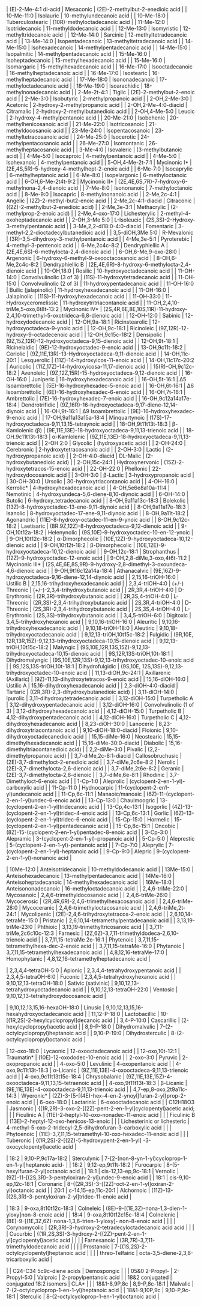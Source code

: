 | (E)-2-Me-4:1 di-acid               | Mesaconic                    | (2E)-2-methylbut-2-enedioic acid                                                |
| 10-Me-11:0                         | Isolauric                    | 10-methylundecanoic acid                                                        |
| 10-Me-18:0                         | Tuberculostearic             | (10R)-methyloctadecanoic acid                                                   |
| 11-Me-12:0                         | Isotridecanoic               | 11-methyldodecanoic acid                                                        |
| 12-Me-13:0                         | Isomyristic                  | 12-methyltridecanoic acid                                                       |
| 12-Me-14:0                         | Sarcinic                     | 12-methyltetradecanoic acid                                                     |
| 13-Me-14:0                         | Isopentadecanoic             | 13-methyltetradecanoic acid                                                     |
| 14-Me-15:0                         | Isohexadecanoic              | 14-methylpentadecanoic acid                                                     |
| 14-Me-15:0                         | Isopalmitic                  | 14-methylpentadecanoic acid                                                     |
| 15-Me-16:0                         | Isoheptadecanoic             | 15-methylhexadecanoic acid                                                      |
| 15-Me-16:0                         | Isomargaric                  | 15-methylhexadecanoic acid                                                      |
| 16-Me-17:0                         | Isooctadecanoic              | 16-methylheptadecanoic acid                                                     |
| 16-Me-17:0                         | Isostearic                   | 16-methylheptadecanoic acid                                                     |
| 17-Me-18:0                         | Isononadecanoic              | 17-methyloctadecanoic acid                                                      |
| 18-Me-19:0                         | Isoarachidic                 | 18-methylnonadecanoic acid                                                      |
| 2-Me-2t-4:1                        | Tiglic                       | (2E)-2-methylbut-2-enoic acid                                                   |
| 2-Me-3:0                           | Isobutyric                   | 2-methylpropanoic acid                                                          |
| 2-OH,2-Me-3:0                      | Acetonic                     | 2-hydroxy-2-methylpropanoic acid                                                |
| 2-OH,2-Me-4:0-diacid               | Citramalic                   | 2-hydroxy-2-methylbutanedioic acid                                              |
| 2-OH,4-Me-5:0                      | Leucic                       | 2-hydroxy-4-methylpentanoic acid                                                |
| 20-Me-21:0                         | Isobehenic                   | 20-methylhenicosanoic acid                                                      |
| 21-Me-22:0                         | Isotricosanoic               | 21-methyldocosanoic acid                                                        |
| 23-Me-24:0                         | Isopentacosanoic             | 23-methyltetracosanoic acid                                                     |
| 24-Me-25:0                         | Isocerotic                   | 24-methylpentacosanoic acid                                                     |
| 26-Me-27:0                         | Isomontanic                  | 26-methylheptacosanoic acid                                                     |
| 3-Me-4:0                           | Isovaleric                   | (3-methylbutanoic acid)                                                         |
| 4-Me-5:0                           | Isocaproic                   | 4-methylpentanoic acid                                                          |
| 4-Me-5:0                           | Isohexanoic                  | 4-methylpentanoic acid                                                          |
| 5-OH,4-Me-2t-7:1                   | Mycinonic I*                 | (2E,4S,5R)-5-hydroxy-4-methylhept-2-enoic acid                                  |
| 6-Me-7:0                           | Isocaprylic                  | 6-methylheptanoic acid                                                          |
| 6-Me-8:0                           | Isopelargonic                | 6-methyloctanoic acid                                                           |
| 6-OH,6-Me-2t4t-9:2                 | Mycinonic II*                | (2E,4E,6S,7R)-7-hydroxy-6-methylnona-2,4-dienoic acid                           |
| 7-Me-8:0                           | Isononanoic                  | 7-methyloctanoic acid                                                           |
| 8-Me-9:0                           | Isocapric                    | 8-methylnonanoic acid                                                           |
| 2-Me,2c-4:1                        | Angelic                      | (2Z)-2-methyl-but2-enoic acid                                                   |
| 2-Me,2c-4:1-diacid                 | Citraconic                   | ((2Z)-2-methylbut-2-enedioic acid)                                              |
| 2-Me,3e-3:1                        | Methacrylic                  | (2-methylprop-2-enoic acid)                                                     |
| 2-Me,4-oxo-17:0                    | Lichesterylic                | 2-methyl-4-oxoheptadecanoic acid                                                |
| 2-OH,3-Me 5:0                      | L-Isoleucic                  | (2S,3S)-2-Hydroxy-3-methylpentanoic acid                                        |
| 3-Me,2,2-di18:0-4:0-diacid         | Fomentaric                   | 3-methyl-2,2-dioctadecylbutanedioic acid                                        |
| 3,5-diOH,3Me 5:0                   | R-Mevalonic                  | (3R)-3,5-dihydroxy-3-methylpentanoic acid                                       |
| 4-Me,3e-5:1                        | Pyroterebic                  | 4-methyl-3-pentenoic acid                                                       |
| 6-Me,2c4c-8:2                      | Dendryphiellic A             | (2E,4E,6S)-6-methylocta-2,4-dienoic acid                                        |
| 6-OH,6-Me,9-oxo-28:0               | Argenonic                    | 6-hydroxy-6-methyl-9-oxooctacosanoic acid                                       |
| 8-OH,6-Me,2c4c-8:2                 | Dendryphiellic B             | (2E,4E,6R)-8-hydroxy-6-methylocta-2,4-dienoic acid                              |
| 10-OH,18:0                         | Rosilic                      | 10-hydroxyoctadecanoic acid                                                     |
| 11-OH-14:0                         | Convolvulinolic (3 of 3)     | (11S)-11-hydroxytetradecanoic acid                                              |
| 11-OH-15:0                         | Convolvulinolic (2 of 3)     | 11-hydroxypentadecanoic acid                                                    |
| 11-OH-16:0                         | Builic (jalapinolic)         | 11-hydroxyhexadecanoic acid                                                     |
| 11-OH-16:0                         | Jalapinolic                  | (11S)-11-hydroxyhexadecanoic acid                                               |
| 11-OH-33:0                         | 11-Hydroxyceromelissic       | 11-hydroxytritriacontanoic acid                                                 |
| 11-OH,2,4,10-triMe,5-oxo,6t8t-13:2 | Mycinonic IV*                | (2S,4R,6E,8E,10S,11R)-11-hydroxy-2,4,10-trimethyl-5-oxotrideca-6,8-dienoic acid |
| 12-OH-12:0                         | Sabinic                      | 12-hydroxydodecanoic acid                                                       |
| 12-OH,9a-18:1                      | Ricinstearolic               | 12-hydroxyoctadeca-9-ynoic acid                                                 |
| 12-OH,9c-18:1                      | Ricinoleic                   | (9Z,12R)-12-hydroxy-9-octadecenoic acid                                         |
| 12-OH,9c15c-18:2                   | Densipolic                   | (9Z,15Z,12R)-12-hydroxyoctadeca-9,15-dienoic acid                               |
| 12-OH,9t-18:1                      | Ricinelaidic                 | (9E)-12-hydroxyoctadec-9-enoic acid                                             |
| 13-OH,9c11t-18:2                   | Coriolic                     | (9Z,11E,13R)-13-Hydroxyoctadeca-9,11-dienoic acid                               |
| 14-OH,11c-20:1                     | Lesquerolic                  | (11Z)-14-hydroxyicos-11-enoic acid                                              |
| 14-OH,11c17c-20:2                  | Auricolic                    | (11Z,17Z)-14-hydroxyicosa-11,17-dienoic acid                                    |
| 15(R)-OH,9c12c-18:2                | Avenoleic                    | (9Z,12Z,15R)-15-hydroxyoctadeca-9,12-dienoic acid                               |
| 16-OH-16:0                         | Juniperic                    | 16-hydroxyhexadecanoic acid                                                     |
| 16-OH,5t-16:1                      | Δ5 Isoambrettolic            | (5E)-16-hydroxyhexadec-5-enoic acid                                             |
| 16-OH,6t-16:1                      | Δ6 Isoambrettolic            | (6E)-16-hydroxyhexadec-6-enoic acid                                             |
| 16-OH,7t-16:1                      | Ambrettolic                  | (7E)-16-hydroxyhexadec-7-enoic acid                                             |
| 16-OH,9c12a14a17e-18:4             | Dendrotrifidic               | (9Z,16R)-16-hydroxyoctadeca-9,17-diene-12,14-diynoic acid                       |
| 16-OH,9t-16:1                      | Δ9 Isoambrettolic            | (9E)-16-hydroxyhexadec-9-enoic acid                                             |
| 17-OH,9a11a13a15a-18:4             | Minquartynoic                | (17S)-17-hydroxyoctadeca-9,11,13,15-tetraynoic acid                             |
| 18-OH,9t11t13t-18:3                | β-Kamlolenic (β)             | (9E,11E,13E)-18-hydroxyoctadeca-9,11,13-trienoic acid                           |
| 18-OH.9c11t13t-18:3                | α-Kamlolenic                 | (9Z,11E,13E)-18-hydroxyoctadeca-9,11,13-trienoic acid                           |
| 2-OH 2:0                           | Glycolic                     | (hydroxyacetic acid)                                                            |
| 2-OH-24:0                          | Cerebronic                   | 2-hydroxytetracosanoic acid                                                     |
| 2-OH-3:0                           | Lactic                       | (2-hydroxypropanoic acid)                                                       |
| 2-OH-4:0-diacid                    | DL-Malic                     | (2-hydroxybutanedioic acid)                                                     |
| 2-OH,15c-24:1                      | Hydroxynervonic              | (15Z)-2-hydroxytetracos-15-enoic acid                                           |
| 22-OH-22:0                         | Phellonic                    | 22-hydroxydocosanoic acid                                                       |
| 3-OH-3:0                           | β-Lactic                     | 3-hydroxypropanoic acid                                                         |
| 30-OH-30:0                         | Ursolic                      | 30-hydroxytriacontanoic acid                                                    |
| 4-OH-16:0                          | Kerrolic*                    | 4-hydroxyhexadecanoic acid                                                      |
| 4-OH,5e6e8a10a-11:4                | Nemotinic                    | 4-hydroxyundeca-5,6-diene-8,10-diynoic acid                                     |
| 6-OH-14:0                          | Butolic                      | 6-hydroxy_tetradecanoic acid                                                    |
| 8-OH,9a11a13c-18:3                 | Bolekolic                    | (13Z)-8-hydroxyoctadec-13-ene-9,11-diynoic acid                                 |
| 8-OH,9a11a17e-18:3                 | Isanolic                     | 8-hydroxyoctadec-17-ene-9,11-diynoic acid                                       |
| 8-OH,9a11t-18:2                    | Agonandric                   | (11E)-8-hydroxy-octadec-11-en-9-ynoic acid                                      |
| 8-OH,9c12c-18:2                    | Laetisaric                   | (8R.9Z,12Z)-8-hydroxyoctadeca-9,12-dienoic acid                                 |
| 9-OH,10t12a-18:2                   | Helenynolic                  | (9S,10E)-9-hydroxyoctadec-10-en-12-ynoic                                        |
| 9-OH,10t12c-18:2                   | α-Dimorphecolic              | (10E,12Z)-9-hydroxyoctadeca-10,12-dienoic acid                                  |
| 9-OH,10t12t-18:2                   | β-Dimorphecolic              | (10E,12E)-9-hydroxyoctadeca-10,12-dienoic acid                                  |
| 9-OH,12c-18:1                      | Strophanthus                 | (12Z)-9-hydroxyoctadec-12-enoic acid                                            |
| 9-OH,2,8-diMe,3-oxo,4t6t-11:2      | Mycinonic III*               | (2S,4E,6E,8S,9R)-9-hydroxy-2,8-dimethyl-3-oxoundeca-4,6-dienoic acid            |
| 9-OH,9t16c12a14a-18:4              | Athanacalvic                 | (9E,16Z)-9-hydroxyoctadeca-9,16-diene-12,14-diynoic acid                        |
| 2,15,16-triOH-16:0                 | Ustilic B                    | 2,15,16-trihydroxyhexadecanoic acid                                             |
| 2,3,4-triOH-4:0                    | (+/-) Threonic               | (+/-)-2,3,4-trihydroxybutanoic acid                                             |
| 2R,3R,4-triOH-4:0                  | D-Erythronic                 | (2R,3R)-trihydroxybutanoic acid                                                 |
| 2R,3S,4-triOH-4:0                  | L-Threonic                   | (2R,3S)-2,3,4-trihydroxybutanoic acid                                           |
| 2S,3R,4-triOH-4:0                  | D-Threonic                   | (2S,3R)-2,3,4-trihydroxybutanoic acid                                           |
| 2S,3S,4-triOH-4:0                  | L-Erythronic                 | (2S,3S)-trihydroxybutanoic acid                                                 |
| 3,4,5-triOH-6:0                    | Digitoxic                    | 3,4,5-trihydroxyhexanoic acid                                                   |
| 9,10,16-triOH-16:0                 | Aleuritic                    | 9,10,16-trihydroxyhexadecanoic acid                                             |
| 9,10,18-triOH-18:0                 | Aleutiric                    | 9,10,18-trihydroxyoctadecanoic acid                                             |
| 9,12,13-triOH,10t15c-18:2          | Fulgidic                     | (9R,10E, 12R,13R,15Z)-9,12,13-trihydroxyoctadeca-10,15-dienoic acid             |
| 9,12,13-triOH,10t15c-18:2          | Malyngic                     | (9S,10E,12R,13S,15Z)-9,12,13-trihydroxyoctadeca-10,15-dienoic acid              |
| 9S,12R,13S-triOH,10t-18:1          | Dihydromalyngic              | (9S,10E,12R,13S)-9,12,13-trihydroxyoctadec-10-enoic acid                        |
| 9S,12S,13S-triOH,10t-18:1          | Dihydrofulgidic              | (9S,10E, 12S,13S)-9,12,13-trihydroxyoctadec-10-enoic acid                       |
| 11,13-diOH,9c-24:1                 | Axillarenic (Axillaric)      | (9Z)-11,13-dihydroxytetracos-9-enoic acid                                       |
| 15,16-diOH-16:0                    | Ustilic A                    | 15,16-dihydroxyhexadecanoic acid                                                |
| 2,3-diOH-4:0-diacid                | Tartaric                     | ((2R,3R)-2,3-dihydroxybutanedioic acid)                                         |
| 3,11-diOH-14:0                     | Ipurolic                     | 3,11-dihydroxytetradecanoic acid                                                |
| 3,12-diOH-15:0                     | Turpetholic A                | 3,12-dihydroxypentadecanoic acid                                                |
| 3,12-diOH-16:0                     | Convolvulinolic (1 of 3)     | 3,12-dihydroxyhexadecanoic acid                                                 |
| 4,12-diOH-15:0                     | Turpetholic B                | 4,12-dihydroxypentadecanoic acid                                                |
| 4,12-diOH-16:0                     | Turpetholic C                | 4,12-dihydroxyhexadecanoic acid                                                 |
| 8,23-diOH-30:0                     | Lanoceric                    | 8,23-dihydroxytriacontanoic acid                                                |
| 9,10-diOH-18:0-diacid              | Floionic                     | 9,10-dihydroxyoctadecanedioic acid                                              |
| 15,15-diMe-16:0                    | Neostearic                   | 15,15-dimethylhexadecanoic acid                                                 |
| 15,16-diMe-30:0-diacid             | Diabolic                     | 15,16-dimethyltriacontanedioic acid)                                            |
| 2,2-diMe-3:0                       | Pivalic                      | (2,2-dimethylpropanoic acid)                                                    |
| 3,7-diMe,2c-8:1-diacid             | Callosobruchusic             | (2E)-3,7-dimethyloct-2-enedioic acid                                            |
| 3,7-diMe,2c6e-8:2                  | Nerolic                      | (2E)-3,7-dimethylocta-2,6-dienoic acid                                          |
| 3,7-diMe,2t6e-8:2                  | Geranic                      | (2E)-3,7-dimethylocta-2,6-dienoic                                               |
| 3,7-diMe,6e-8:1                    | Rhodinic                     | 3,7-Dimethyloct-6-enoic acid                                                    |
| 1-Cp-1:0                           | Aleprolic                    | (cyclopent-2-en-1-yl)-carboxylic acid                                           |
| 11-Cp-11:0                         | Hydnocarpic                  | 11-(cyclopent-2-en1-yl)undecanoic acid                                          |
| 11-Cp,6c-11:1                      | Manaoic/manoaic              | (6Z)-11-(cyclopent-2-en-1-yl)undec-6-enoic acid                                 |
| 13-Cp-13:0                         | Chaulmoogric                 | 13-(cyclopent-2-en-1-yl)tridecanoic acid                                        |
| 13-Cp,4c-13:1                      | Isogorlic                    | (4Z)-13-(cyclopent-2-en-1-yl)tridec-4-enoic acid                                |
| 13-Cp,6c-13:1                      | Gorlic                       | (6Z)-13-(cyclopent-2-en-1-yl)tridec-6-enoic acid                                |
| 15-Cp-15:0                         | Hormelic                     | 15-(cyclopent-2-en-1-yl)pentadecanoic acid                                      |
| 15-Cp,8c-15:1                      | Oncobic                      | (8Z)-15-(cyclopent-2-en-1-yl)pentadec-8-enoic acid                              |
| 3-Cp-3:0                           | Alepramic                    | 3-(cyclopent-2-en-1-yl)-propanoic acid                                          |
| 5-Cp-5:0                           | Aleprestic                   | 5-(cyclopent-2-en-1-yl)-pentanoic acid                                          |
| 7-Cp-7:0                           | Aleprylic                    | 7-(cyclopent-2-en-1-yl)-heptanoic acid                                          |
| 9-Cp-9:0                           | Alepric                      | 9-(cyclopent-2-en-1-yl)-nonanoic acid                                           |

| 10Me-12:0                          | Anteisotridecanoic           | 10-methyldodecanoic acid                                                        |
| 13Me-15:0                          | Anteisohexadecanoic          | 13-methylpentadecanoic acid                                                     |
| 14Me-16:0                          | Anteisoheptadecanoic         | 14-methylhexadecanoic acid                                                      |
| 16Me-18:0                          | Anteisononadecanoic          | 16-methyloctadecanoic acid                                                      |
| 2,4,6-triMe-22:0                   | Mycosanoic                   | 2,4,6-trimethyldocosanoic acid                                                  |
| 2,4,6-triMe-26:0                   | Mycocerosic                  | (2R,4R,6R)-2,4,6-trimethylhexacosanoic acid                                     |
| 2,4,6-triMe-28:0                   | Mycoceranic                  | 2,4,6-trimethyloctacosanoic acid                                                |
| 2,4,6-triMe,2t-24:1                | Mycolipenic                  | (2E)-2,4,6-trihydroxytetracos-2-enoic acid                                      |
| 2,6,10,14-tetraMe-15:0             | Pristanic                    | 2,6,10,14-tetramethylpentadecanoic acid                                         |
| 3,13,19-triMe-23:0                 | Phthioic                     | 3,13,19-trimethyltricosanoic acid                                               |
| 3,7,11-triMe,2c6c10c-12:3          | Farnesic                     | (2Z,6Z)-3,7,11-trimethyldodeca-2,6,10-trienoic acid                             |
| 3,7,11,15-tetraMe 2e-16:1          | Phytenoic                    | 3,7,11,15-tetramethylhexa-dec-2-enoic acid                                      |
| 3,7,11,15-tetraMe-16:0             | Phytanoic                    | 3,7,11,15-tetramethylhexadecanoic acid                                          |
| 4,8,12,16-tetraMe-17:0             | Homophytanic                 | 4,8,12,16-tetramethylheptadecanoic acid                                         |

| 2,3,4,4-tetraOH-5:0                | Apionic                      | 2,3,4,4-tetrahydroxypentanoic acid                                              |
| 2,3,4,5-tetraOH-6:0                | Fuconic                      | 2,3,4,5-tetrahydroxyhexanoic acid                                               |
| 9,10,12,13-tetraOH-18:0            | Sativic (sativinic)          | 9,10,12,13-tetrahydroxyoctadecanoic acid                                        |
| 9,10,12,13-tetraOH-22:0            | Ventosic                     | 9,10,12,13-tetrahydroxydocosanoic acid                                          |

| 9,10,12,13,15,16-hexaOH-18:0       | Linusic                      | 9,10,12,13,15,16-hexahydroxyoctadecanoic acid                                   |
| 11,12-P-18:0                       | Lactobacillic                | 10-[(1R,2S)-2-hexylcyclopropyl]decanoic acid                                    |
| 3,4-P-10:0                         | Cascarillic                  | (2-hexylcyclopropyl)acetic acid                                                 |
| 8,9-P-18:0                         | Dihydromalvalic              | 7-(2-octylcyclopropyl)heptanoic acid                                            |
| 9,10-P-19:0                        | Dihydrosterculic             | 8-(2-octylcyclopropyl)octanoic acid                                             |

| 12-oxo-18:0                        | Lycaonic                     | 12-oxooctadecanoic acid                                                         |
| 12-oxo,10t-12:1                    | Traumatin*                   | (10E)-12-oxododec-10-enoic acid                                                 |
| 2-oxo-3:0                          | Pyruvic                      | 2-oxopropanoic acid                                                             |
| 4-oxo-5:0                          | Levulinic                    | 4-oxopentanoic acid                                                             |
| 4-oxo,9c11t13t-18:3                | α-Licanic                    | (9Z,11E,13E)-4-oxooctadeca-9,11,13-trienoic acid                                |
| 4-oxo,9c11t13t15c-18:4             | Chrysobalanic                | (9Z,11E,13E,15Z)-4-oxooctadeca-9,11,13,15-tetraenoic acid                       |
| 4-oxo,9t11t13t-18:3                | β-Licanic                    | (9E,11E,13E)-4-oxooctadeca-9,11,13-trienoic acid                                |
| 4,7-ep,8-oxo,2t9a11c-14:3          | Wyeronic*                    | (2Z)-3-{5-[(4E)-hex-4-en-2-ynoyl]furan-2-yl}prop-2-enoic acid                   |
| 6-oxo-18:0                         | Lactarinic                   | 6-oxooctadecanoic acid                                                          |
| C12H18O3                           | Jasmonic                     | {(1R,2R)-3-oxo-2-[(2Z)-pent-2-en-1-yl]cyclopentyl}acetic acid;                  |
|                                    | Ficulinic A                  | (11E)-2-heptyl-10-oxo-nonadec-11-enoic acid                                     |
|                                    | Ficulinic B                  | (13E)-2-heptyl-12-oxo-henicos-13-enoic                                          |
|                                    | Lichesterinic or lichesteric | 4-methyl-5-oxo-2-tridecyl-2,5-dihydrofuran-3-carboxylic acid                    |
|                                    | Phytoenoic                   | (11E)-3,7,11,15-tetramethyl-10-oxo-hexadec-11-enoic acid                        |
|                                    | Tuberonic                    | {(1R,2S)-2-[(2Z)-5-hydroxypent-2-en-1-yl] -3-oxocyclopentyl}acetic acid         |

| 18:2 | 9,10-P,9c17a-18:2        | Sterculynic            | 7-[2-(non-8-yn-1-yl)cycloprop-1-en-1-yl]heptanoic acid-              |
| 18:2 | 9,12-ep,9t11t-18:2       | Furocarpic             | 8-(5-hexylfuran-2-yl)octanoic acid                                   |
| 18:1 | cis-12,13-ep,9c-18:1     | Vernolic               | (9Z)-11-[(2S,3R)-3-pentyloxiran-2-yl]undec-9-enoic acid              |
| 18:1 | cis-9,10-ep,12c-18:1     | Coronaric              | 8-{(2R,3S)-3-[(2Z)-oct-2-en-1-yl]oxiran-2-yl}octanoic acid           |
| 20:1 | c-14,15-ep,11c-20:1      | Alchornoic             | (11Z)-13-[(2S,3R)-3-pentyloxiran-2-yl]tridec-11-enoic acid           |

| 18:3 | 9-oxa,8t10t12c-18:3      | Colneleic              | (8E)-9-[(1E,3Z)-nona-1,3-dien-1-yloxy]non-8-enoic acid               |
| 18:4 | 9-oxa,8t10t12c15c-18:4   | Colnelenic             | (8E)-9-[(1E,3Z,6Z)-nona-1,3,6-trien-1-yloxy]- non-8-enoic acid       |
|      |                          | Corynomycolic          | (2R,3R)-3-hydroxy-2-tetradecyloctadecanoic acid acid                 |
|      |                          | Cucurbic               | {(1R,2S,3S)-3-hydroxy-2-[(2Z)-pent-2-en-1-yl]cyclopentyl}acetic acid |
|      |                          | Farnesanoic            | (3R,7R)-3,7,11-trimethyldodecanoic acid                              |
|      |                          | Prostanoic             | 7-[(1S,2S)-2-octylcyclopentyl]heptanoic acid                         |
|      |                          | threo-Telfairic        | octa-3,5-diene-2,3,6-tricarboxylic acid                              |

|      | C24-C34 5c9c-diene acids | Demospongic            |                                                                   |
| 05&0 2-Propyl-         | 2-Propyl-5:0            | Valproic               | 2-propylpentanoic acid                                            |
| 18&2 conjugated        | conjugated 18:2 isomers | CLA*                   |                                                                   |
| 18&1-8,9P,8c          | 8,9-P,8c-18:1         | Malvalic               | 7-(2-octylcycloprop-1-en-1-yl)heptanoic acid                      |
| 18&1-9,10P,9c         | 9,10-P,9c-18:1        | Sterculic              | 8-(2-octylcycloprop-1-en-1-yl)octanoic acid                       |
